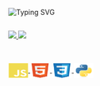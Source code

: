![Typing SVG](https://readme-typing-svg.herokuapp.com/?color=111111&size=35&center=true&vCenter=true&width=1000&lines=Hello,+My+Name+is+Felipe+Reis;I'm+29+years+old;I'm+from+Brasil,ES;I'm+A+Systems+Analyst+and+Developer;Be+Welcome!+:%29)
##
<div>
<a href="https://github.com/FelipeSking">
<img height="140em" src="https://github-readme-stats.vercel.app/api?username=FelipeSking&layout-compact&langs_count=16&theme=shadow_blue"/>
<img height="140em" src="https://github-readme-stats.vercel.app/api/top-langs/?username=FelipeSking&layout-compact&langs_count=16&theme=shadow_blue"/>
</div>
  
  ##
<div style="display: inline_block"><br>
  <img align="center" alt="FelipeSking-Js" height="30" width="40" src="https://raw.githubusercontent.com/devicons/devicon/master/icons/javascript/javascript-plain.svg">
   <img align="center" alt="FelipeSking-HTML" height="30" width="40" src="https://raw.githubusercontent.com/devicons/devicon/master/icons/html5/html5-original.svg">
  <img align="center" alt="FelipeSking-CSS" height="30" width="40" src="https://raw.githubusercontent.com/devicons/devicon/master/icons/css3/css3-original.svg">
  <img align="center" alt="FelipeSking-Python" height="30" width="40" src="https://raw.githubusercontent.com/devicons/devicon/master/icons/python/python-original.svg">
 </div>
  
